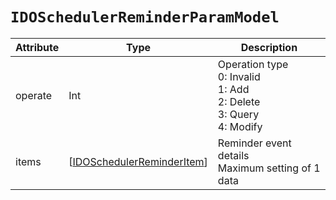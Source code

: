 # `IDOSchedulerReminderParamModel`

| Attribute | Type                                                      | Description                                                  |
| --------- | --------------------------------------------------------- | ------------------------------------------------------------ |
| operate   | Int                                                       | Operation type<br/>0: Invalid<br/>1: Add<br/>2: Delete<br/>3: Query<br/>4: Modify |
| items     | [[IDOSchedulerReminderItem](IDOSchedulerReminderItem.md)] | Reminder event details<br/>Maximum setting of 1 data         |


